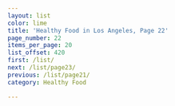 ```yaml
---
layout: list
color: lime
title: 'Healthy Food in Los Angeles, Page 22'
page_number: 22
items_per_page: 20
list_offset: 420
first: /list/
next: /list/page23/
previous: /list/page21/
category: Healthy Food

---
```


